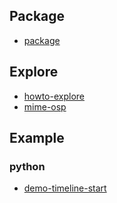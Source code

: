 
## Package

* [package](package.md)


## Explore

* [howto-explore](howto-explore.md)
* [mime-osp](mime-osp.md)


## Example

### python

* [demo-timeline-start](example/python/timeline/demo-timeline-start)
